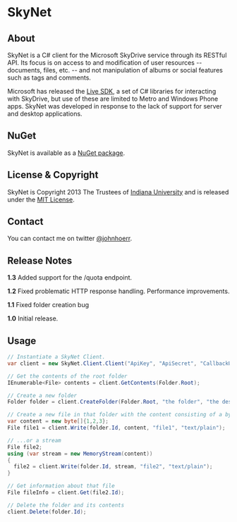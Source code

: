 # SkyNet

## About

SkyNet is a C# client for the Microsoft SkyDrive service through its RESTful API.  Its focus is on access to and modification of user resources -- documents, files, etc. -- and not manipulation of albums or social features such as tags and comments.

Microsoft has released the [Live SDK](http://msdn.microsoft.com/en-US/live/ff621310 "Microsoft Live SDK"), a set of C# libraries for interacting with SkyDrive, but use of these are limited to Metro and Windows Phone apps.  SkyNet was developed in response to the lack of support for server and desktop applications.

## NuGet

SkyNet is available as a [NuGet package](http://nuget.org/packages/SkyNet/).

## License & Copyright

SkyNet is Copyright 2013 The Trustees of [Indiana University](http://www.iu.edu) and is released under the [MIT License](http://opensource.org/licenses/MIT).

## Contact

You can contact me on twitter [@johnhoerr](https://twitter.com/johnhoerr).

## Release Notes

**1.3** Added support for the /quota endpoint.

**1.2** Fixed problematic HTTP response handling.  Performance improvements.

**1.1** Fixed folder creation bug

**1.0** Initial release.

## Usage

```csharp
// Instantiate a SkyNet Client.
var client = new SkyNet.Client.Client("ApiKey", "ApiSecret", "CallbackUrl", "AccessToken", "RefreshToken");

// Get the contents of the root folder
IEnumerable<File> contents = client.GetContents(Folder.Root);

// Create a new folder
Folder folder = client.CreateFolder(Folder.Root, "the folder", "the description");

// Create a new file in that folder with the content consisting of a byte array...
var content = new byte[]{1,2,3};
File file1 = client.Write(folder.Id, content, "file1", "text/plain");

// ...or a stream
File file2;
using (var stream = new MemoryStream(content))
{
  file2 = client.Write(folder.Id, stream, "file2", "text/plain");
}

// Get information about that file
File fileInfo = client.Get(file2.Id);

// Delete the folder and its contents
client.Delete(folder.Id);
```
